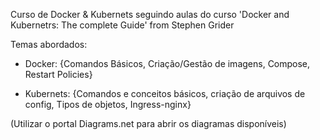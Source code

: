 Curso de Docker & Kubernets seguindo aulas do curso 'Docker and Kubernetrs: The complete Guide' from Stephen Grider

Temas abordados:

* Docker: {Comandos Básicos, Criação/Gestão de imagens, Compose, Restart Policies}

* Kubernets: {Comandos e conceitos básicos, criação de arquivos de config, Tipos de objetos, Ingress-nginx}


(Utilizar o portal Diagrams.net para abrir os diagramas disponíveis)